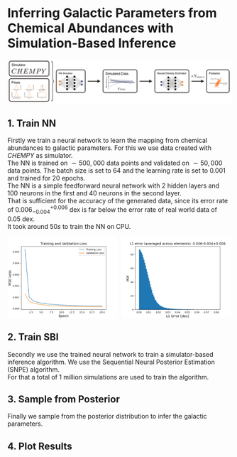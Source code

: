 # Inferring Galactic Parameters from Chemical Abundances with Simulation-Based Inference

![](plots/sbi3.png)

## 1. Train NN
Firstly we train a neural network to learn the mapping from chemical abundances to galactic parameters. For this we use data created with $CHEMPY$ as simulator. <br>
The NN is trained on $\sim 500,000$ data points and validated on $\sim 50,000$ data points. The batch size is set to $64$ and the learning rate is set to $0.001$ and trained for $20$ epochs. <br>
The NN is a simple feedforward neural network with $2$ hidden layers and $100$ neurons in the first and $40$ neurons in the second layer. <br>
That is sufficient for the accuracy of the generated data, since its error rate of $0.006^{+0.006}_{-0.004}$ dex is far below the error rate of real world data of $0.05$ dex. <br>
It took around $50s$ to train the NN on CPU. <br>

<div style="display: flex; justify-content: space-between;">
  <img src="plots/loss_NN_simulator.png" style="width: 49%;"/>
  <img src="plots/l1_error_NN_simulator.png" style="width: 49%;"/>
</div>

## 2. Train SBI
Secondly we use the trained neural network to train a simulator-based inference algorithm. We use the Sequential Neural Posterior Estimation (SNPE) algorithm. <br>
For that a total of 1 million simulations are used to train the algorithm.

## 3. Sample from Posterior
Finally we sample from the posterior distribution to infer the galactic parameters.

## 4. Plot Results